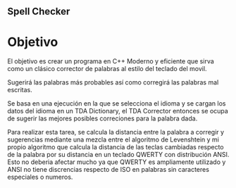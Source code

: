 ## Spell Checker
# Objetivo
El objetivo es crear un programa en C++ Moderno y eficiente que sirva como un clásico corrector
de palabras al estilo del teclado del movil.

Sugerirá las palabras más probables así como corregirá las palabras mal escritas.

Se basa en una ejecución en la que se selecciona el idioma y se cargan los datos del idioma 
en un TDA Dictionary, el TDA Corrector entonces se ocupa de sugerir las mejores posibles 
correciones para la palabra dada.

Para realizar esta tarea, se calcula la distancia entre la palabra a corregir y sugerencias
mediante una mezcla entre el algoritmo de Levenshtein y mi propio algoritmo que calcula
la distancia de las teclas cambiadas respecto de la palabra por su distancia en un 
teclado QWERTY con distribución ANSI. Esto no deberia afectar mucho ya que QWERTY es ampliamente
utilizado y ANSI no tiene discrencias respecto de ISO en palabras sin caracteres especiales o
numeros.

